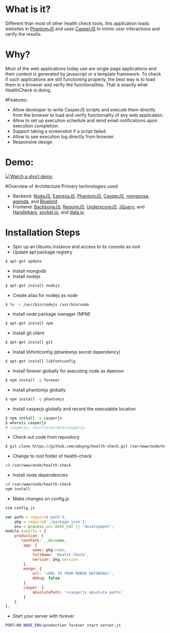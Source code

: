 # What is it?
Different than most of other health check tools, this application loads websites in [PhantomJS](http://phantomjs.org/) and uses [CasperJS](http://casperjs.org/) to mimic user interactions and verify the results. 

# Why? 
Most of the web applications today use are single page applications and their content is generated by javascript or a template framework. To check if such applications are still functioning properly, the best way is to load them in a browser and verify the functionalities. That is exactly what HealthCheck is doing.

#Features: 
* Allow developer to write CasperJS scripts and execute them directly from the browser to load and verify functionality of any web application.
* Allow to set up execution schedule and send email notifications upon execution completion. 
* Support taking a screenshot if a script failed. 
* Allow to see execution log directly from browser. 
* Responsive design

# Demo: 
[![Watch a short demo](http://img.youtube.com/vi/7_2NwjJZylk/0.jpg)](http://www.youtube.com/watch?v=7_2NwjJZylk)

#Overview of Architecture
Primary technologies used: 
* Backend: [NodeJS](https://nodejs.org/), [ExpressJS](http://expressjs.com/), [PhantomJS](http://phantomjs.org/), [CasperJS](http://casperjs.org/), [mongoose](http://mongoosejs.com/), [agenda](https://github.com/rschmukler/agenda), and [Bluebird](https://github.com/petkaantonov/bluebird)
* Frontend: [BackboneJS](http://backbonejs.org/), [RequireJS](http://requirejs.org/), [UnderscoreJS](http://underscorejs.org/), [JQuery](https://jquery.com/), and [Handlebars](http://handlebarsjs.com/), [socket.io](http://socket.io/), and [data.io](https://github.com/scttnlsn/data.io)


# Installation Steps
* Spin up an Ubuntu instance and access to its console as root
* Update apt package registry
```sh
$ apt-get update
```
* Install mongodb 
* Install nodejs
```sh
$ apt-get install nodejs
```
* Create alias for nodejs as node
```sh
$ ln -s /usr/bin/nodejs /usr/bin/node
```
* Install node package manager (NPM)
```sh
$ apt-get install npm
```
* Install git client
```sh
$ apt-get install git
```
* Install libfontconfig (phantomjs secret dependency)
```sh
$ apt-get install libfontconfig
```
* Install forever globally for executing node as daemon
```sh
$ npm install -g forever
```
* Install phantomjs globally
```sh
$ npm install -g phantomjs
```
* Install casperjs globally and record the executable location
```sh
$ npm install -g casperjs
$ whereis casperjs
# casperjs: /usr/local/bin/casperjs
```
* Check out code from repository
```sh
$ git clone https://github.com/aduyng/health-check.git /var/www/node/health-check
```
* Change to root folder of health-check
```sh
cd /var/www/node/health-check
```
* Install node dependencies
```sh
cd /var/www/node/health-check
npm install
```
* Make changes on config.js
```sh
vim config.js
```
```javascript 
var path = require('path'),
    pkg = require('./package.json'),
    env = process.env.NODE_ENV || 'development';
module.exports = {
    production: {
       rootPath: __dirname,
        app: {
            name: pkg.name,
            fullName: 'Health Check',
            version: pkg.version
        },
        mongo: {
            url: '<URL TO YOUR MONGO DATABSAE>',
            debug: false
        },
        casper: {
            absolutePath: '<casperjs absolute path>'
        }
    }
};
```
* Start your server with forever
```sh
PORT=80 NODE_ENV=production forever start server.js
```
